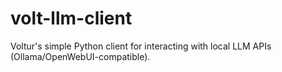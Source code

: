 # volt-llm-client
Voltur's simple Python client for interacting with local LLM APIs (Ollama/OpenWebUI-compatible).
